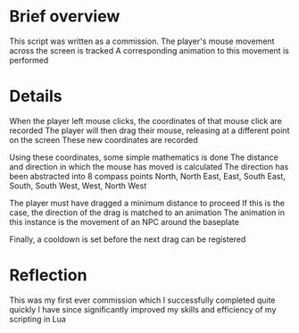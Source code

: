 # Brief overview
This script was written as a commission.
The player's mouse movement across the screen is tracked
A corresponding animation to this movement is performed

# Details
When the player left mouse clicks, the coordinates of that mouse click are recorded
The player will then drag their mouse, releasing at a different point on the screen
These new coordinates are recorded

Using these coordinates, some simple mathematics is done
The distance and direction in which the mouse has moved is calculated
The direction has been abstracted into 8 compass points
North, North East, East, South East, South, South West, West, North West

The player must have dragged a minimum distance to proceed
If this is the case, the direction of the drag is matched to an animation
The animation in this instance is the movement of an NPC around the baseplate

Finally, a cooldown is set before the next drag can be registered

# Reflection
This was my first ever commission which I successfully completed quite quickly
I have since significantly improved my skills and efficiency of my scripting in Lua
